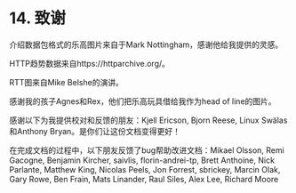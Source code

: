 # 14. 致谢

介绍数据包格式的乐高图片来自于Mark Nottingham，感谢他给我提供的灵感。

HTTP趋势数据来自https://httparchive.org/。

RTT图来自Mike Belshe的演讲。

感谢我的孩子Agnes和Rex，他们把乐高玩具借给我作为head of line的图片。

感谢以下为我提供校对和反馈的朋友：Kjell Ericson, Bjorn Reese, Linux Swälas和Anthony Bryan。是你们让这份文档变得更好！

在完成文档的过程中，以下朋友反馈了bug帮助改进文档：Mikael Olsson, Remi Gacogne, Benjamin Kircher, saivlis, florin-andrei-tp, Brett Anthoine, Nick Parlante, Matthew King, Nicolas Peels, Jon Forrest, sbrickey, Marcin Olak, Gary Rowe, Ben Frain, Mats Linander, Raul Siles, Alex Lee, Richard Moore